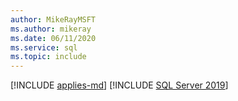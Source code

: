 ```yaml
---
author: MikeRayMSFT
ms.author: mikeray
ms.date: 06/11/2020
ms.service: sql
ms.topic: include
---
```


[!INCLUDE [applies-md](../applies-md.md)] [!INCLUDE [SQL Server 2019](_ss2019.md)]
